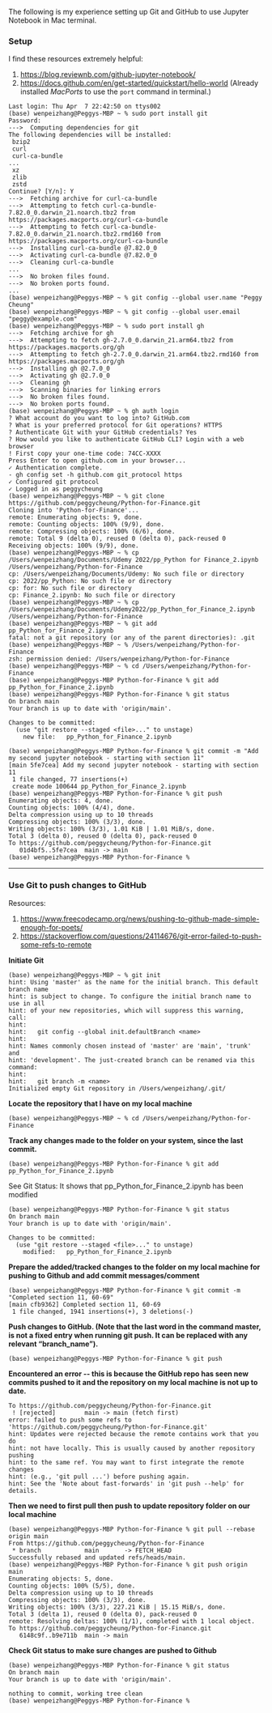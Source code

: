 The following is my experience setting up Git and GitHub to use Jupyter Notebook in Mac terminal. 

### Setup

I find these resources extremely helpful: 
1. https://blog.reviewnb.com/github-jupyter-notebook/
2. https://docs.github.com/en/get-started/quickstart/hello-world
(Already installed *MacPorts* to use the `port` command in terminal.)


```console
Last login: Thu Apr  7 22:42:50 on ttys002
(base) wenpeizhang@Peggys-MBP ~ % sudo port install git
Password:
--->  Computing dependencies for git
The following dependencies will be installed: 
 bzip2
 curl
 curl-ca-bundle
...
 xz
 zlib
 zstd
Continue? [Y/n]: Y
--->  Fetching archive for curl-ca-bundle
--->  Attempting to fetch curl-ca-bundle-7.82.0_0.darwin_21.noarch.tbz2 from https://packages.macports.org/curl-ca-bundle
--->  Attempting to fetch curl-ca-bundle-7.82.0_0.darwin_21.noarch.tbz2.rmd160 from https://packages.macports.org/curl-ca-bundle
--->  Installing curl-ca-bundle @7.82.0_0
--->  Activating curl-ca-bundle @7.82.0_0
--->  Cleaning curl-ca-bundle
...
--->  No broken files found.
--->  No broken ports found.
...
(base) wenpeizhang@Peggys-MBP ~ % git config --global user.name "Peggy Cheung"
(base) wenpeizhang@Peggys-MBP ~ % git config --global user.email "peggy@example.com"
(base) wenpeizhang@Peggys-MBP ~ % sudo port install gh
--->  Fetching archive for gh
--->  Attempting to fetch gh-2.7.0_0.darwin_21.arm64.tbz2 from https://packages.macports.org/gh
--->  Attempting to fetch gh-2.7.0_0.darwin_21.arm64.tbz2.rmd160 from https://packages.macports.org/gh
--->  Installing gh @2.7.0_0
--->  Activating gh @2.7.0_0
--->  Cleaning gh
--->  Scanning binaries for linking errors
--->  No broken files found.
--->  No broken ports found.
(base) wenpeizhang@Peggys-MBP ~ % gh auth login
? What account do you want to log into? GitHub.com
? What is your preferred protocol for Git operations? HTTPS
? Authenticate Git with your GitHub credentials? Yes
? How would you like to authenticate GitHub CLI? Login with a web browser
! First copy your one-time code: 74CC-XXXX
Press Enter to open github.com in your browser... 
✓ Authentication complete.
- gh config set -h github.com git_protocol https
✓ Configured git protocol
✓ Logged in as peggycheung
(base) wenpeizhang@Peggys-MBP ~ % git clone https://github.com/peggycheung/Python-for-Finance.git
Cloning into 'Python-for-Finance'...
remote: Enumerating objects: 9, done.
remote: Counting objects: 100% (9/9), done.
remote: Compressing objects: 100% (6/6), done.
remote: Total 9 (delta 0), reused 0 (delta 0), pack-reused 0
Receiving objects: 100% (9/9), done.
(base) wenpeizhang@Peggys-MBP ~ % cp /Users/wenpeizhang/Documents/Udemy 2022/pp_Python for Finance_2.ipynb /Users/wenpeizhang/Python-for-Finance
cp: /Users/wenpeizhang/Documents/Udemy: No such file or directory
cp: 2022/pp_Python: No such file or directory
cp: for: No such file or directory
cp: Finance_2.ipynb: No such file or directory
(base) wenpeizhang@Peggys-MBP ~ % cp /Users/wenpeizhang/Documents/Udemy2022/pp_Python_for_Finance_2.ipynb /Users/wenpeizhang/Python-for-Finance
(base) wenpeizhang@Peggys-MBP ~ % git add pp_Python_for_Finance_2.ipynb
fatal: not a git repository (or any of the parent directories): .git
(base) wenpeizhang@Peggys-MBP ~ % /Users/wenpeizhang/Python-for-Finance
zsh: permission denied: /Users/wenpeizhang/Python-for-Finance
(base) wenpeizhang@Peggys-MBP ~ % cd /Users/wenpeizhang/Python-for-Finance
(base) wenpeizhang@Peggys-MBP Python-for-Finance % git add pp_Python_for_Finance_2.ipynb
(base) wenpeizhang@Peggys-MBP Python-for-Finance % git status
On branch main
Your branch is up to date with 'origin/main'.

Changes to be committed:
  (use "git restore --staged <file>..." to unstage)
	new file:   pp_Python_for_Finance_2.ipynb

(base) wenpeizhang@Peggys-MBP Python-for-Finance % git commit -m "Add my second jupyter notebook - starting with section 11"                 
[main 5fe7cea] Add my second jupyter notebook - starting with section 11
 1 file changed, 77 insertions(+)
 create mode 100644 pp_Python_for_Finance_2.ipynb
(base) wenpeizhang@Peggys-MBP Python-for-Finance % git push
Enumerating objects: 4, done.
Counting objects: 100% (4/4), done.
Delta compression using up to 10 threads
Compressing objects: 100% (3/3), done.
Writing objects: 100% (3/3), 1.01 KiB | 1.01 MiB/s, done.
Total 3 (delta 0), reused 0 (delta 0), pack-reused 0
To https://github.com/peggycheung/Python-for-Finance.git
   01d4bf5..5fe7cea  main -> main
(base) wenpeizhang@Peggys-MBP Python-for-Finance % 

```
---

### Use Git to push changes to GitHub

Resources:
1. https://www.freecodecamp.org/news/pushing-to-github-made-simple-enough-for-poets/
2. https://stackoverflow.com/questions/24114676/git-error-failed-to-push-some-refs-to-remote

**Initiate Git**

```console
(base) wenpeizhang@Peggys-MBP ~ % git init
hint: Using 'master' as the name for the initial branch. This default branch name
hint: is subject to change. To configure the initial branch name to use in all
hint: of your new repositories, which will suppress this warning, call:
hint: 
hint: 	git config --global init.defaultBranch <name>
hint: 
hint: Names commonly chosen instead of 'master' are 'main', 'trunk' and
hint: 'development'. The just-created branch can be renamed via this command:
hint: 
hint: 	git branch -m <name>
Initialized empty Git repository in /Users/wenpeizhang/.git/

```
**Locate the repository that I have on my local machine**
```console
(base) wenpeizhang@Peggys-MBP ~ % cd /Users/wenpeizhang/Python-for-Finance
```

**Track any changes made to the folder on your system, since the last commit.**
```console
(base) wenpeizhang@Peggys-MBP Python-for-Finance % git add pp_Python_for_Finance_2.ipynb
```

See Git Status: It shows that pp_Python_for_Finance_2.ipynb has been modified
```console
(base) wenpeizhang@Peggys-MBP Python-for-Finance % git status
On branch main
Your branch is up to date with 'origin/main'.

Changes to be committed:
  (use "git restore --staged <file>..." to unstage)
	modified:   pp_Python_for_Finance_2.ipynb
```
**Prepare the added/tracked changes to the folder on my local machine for pushing to Github and add commit messages/comment**
```console
(base) wenpeizhang@Peggys-MBP Python-for-Finance % git commit -m "Completed section 11, 60-69"
[main cfb9362] Completed section 11, 60-69
 1 file changed, 1941 insertions(+), 3 deletions(-)
```
**Push changes to GitHub. (Note that the last word in the command master, is not a fixed entry when running git push. It can be replaced with any relevant “branch_name”).**
```console
(base) wenpeizhang@Peggys-MBP Python-for-Finance % git push
```
**Encountered an error -- this is because the GitHub repo has seen new commits pushed to it and the repository on my local machine is not up to date.**
```console
To https://github.com/peggycheung/Python-for-Finance.git
 ! [rejected]        main -> main (fetch first)
error: failed to push some refs to 'https://github.com/peggycheung/Python-for-Finance.git'
hint: Updates were rejected because the remote contains work that you do
hint: not have locally. This is usually caused by another repository pushing
hint: to the same ref. You may want to first integrate the remote changes
hint: (e.g., 'git pull ...') before pushing again.
hint: See the 'Note about fast-forwards' in 'git push --help' for details.
```
**Then we need to first pull then push to update repository folder on our local machine**
```console
(base) wenpeizhang@Peggys-MBP Python-for-Finance % git pull --rebase origin main
From https://github.com/peggycheung/Python-for-Finance
 * branch            main       -> FETCH_HEAD
Successfully rebased and updated refs/heads/main.
(base) wenpeizhang@Peggys-MBP Python-for-Finance % git push origin main
Enumerating objects: 5, done.
Counting objects: 100% (5/5), done.
Delta compression using up to 10 threads
Compressing objects: 100% (3/3), done.
Writing objects: 100% (3/3), 227.21 KiB | 15.15 MiB/s, done.
Total 3 (delta 1), reused 0 (delta 0), pack-reused 0
remote: Resolving deltas: 100% (1/1), completed with 1 local object.
To https://github.com/peggycheung/Python-for-Finance.git
   6148c9f..b9e711b  main -> main
```
**Check Git status to make sure changes are pushed to Github**
```console
(base) wenpeizhang@Peggys-MBP Python-for-Finance % git status
On branch main
Your branch is up to date with 'origin/main'.

nothing to commit, working tree clean
(base) wenpeizhang@Peggys-MBP Python-for-Finance % 

```
